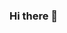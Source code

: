 ### Hi there 👋

<!--
**tyIUc/tyIUc** is a ✨ _special_ ✨ repository because its `README.md` (this file) appears on your GitHub profile.

Here are some ideas to get you started:
 ![all-smile's GitHub stats](https://github-readme-stats.vercel.app/api?username=all-smile&show_icons=true&theme=tokyonight)
- 🔭 I’m currently working on ...
- 🌱 I’m currently learning ...
- 👯 I’m looking to collaborate on ...
- 🤔 I’m looking for help with ...
- 💬 Ask me about ...
- 📫 How to reach me: ...
- 😄 Pronouns: ...
- ⚡ Fun fact: ...
-->
